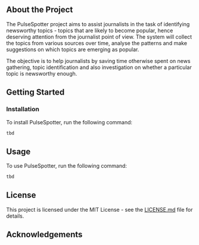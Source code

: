 
## About the Project

The PulseSpotter project aims to assist journalists in the task of identifying newsworthy topics - topics that are likely to become popular, hence deserving attention from the journalist point of view. The system will collect the topics from various sources over time, analyse the patterns and make suggestions on which topics are emerging as popular.

The objective is to help journalists by saving time otherwise spent on news gathering, topic identification and also investigation on whether a particular topic is newsworthy enough.



## Getting Started

### Installation

To install PulseSpotter, run the following command:

```bash
tbd
```

## Usage

To use PulseSpotter, run the following command:

```bash
tbd
```

## License

This project is licensed under the MIT License - see the [LICENSE.md](LICENSE.md) file for details.

## Acknowledgements

